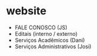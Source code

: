 # website

- FALE CONOSCO (JS)
- Editais (interno / externo)
- Serviços Acadêmicos (Dani)
- Serviços Administrativos (Josi)